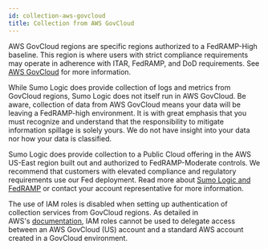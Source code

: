 ```yaml
---
id: collection-aws-govcloud
title: Collection from AWS GovCloud
---
```



AWS GovCloud regions are specific regions authorized to a FedRAMP-High baseline. This region is where users with strict compliance requirements may operate in adherence with ITAR, FedRAMP, and DoD requirements. See [AWS GovCloud](https://aws.amazon.com/govcloud-us/?whats-new-ess.sort-by=item.additionalFields.postDateTime&whats-new-ess.sort-order=desc) for more information.

While Sumo Logic does provide collection of logs and metrics from GovCloud regions, Sumo Logic does not itself run in AWS GovCloud. Be aware, collection of data from AWS GovCloud means your data will be leaving a FedRAMP-high environment. It is with great emphasis that you must recognize and understand that the responsibility to mitigate information spillage is solely yours. We do not have insight into your data nor how your data is classified.

Sumo Logic does provide collection to a Public Cloud offering in the AWS US-East region built out and authorized to FedRAMP-Moderate controls. We recommend that customers with elevated compliance and regulatory requirements use our Fed deployment. Read more about [Sumo Logic and FedRAMP](https://www.sumologic.com/blog/fedramp-moderate-authorization) or contact your account representative for more information.

The use of IAM roles is disabled when setting up authentication of collection services from GovCloud regions. As detailed in AWS's [documentation](https://docs.aws.amazon.com/govcloud-us/latest/UserGuide/govcloud-iam.html), IAM roles cannot be used to delegate access between an AWS GovCloud (US) account and a standard AWS account created in a GovCloud environment.
